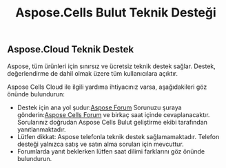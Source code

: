 ﻿---
title: Aspose.Cells Bulut Teknik Desteği
second_title: Documen
ArticleTitle: Aspose.Cells Cloud Technical Suppor
LinkTitle: Technical Suppor
type: docs
url: /tr/technical-support/
description: Aspose.Cells Bulut, Excel'in oluşturma, dönüştürme, birleştirme, bölme, korumalı, iç nesne işlemleri vb. işlemlerini destekler
weight: 80
kwords: Excel, Office Bulut, REST API, Elektronik Tablo, PDF, CSV, Json, Markdown, Teknik Destek
---
## **Aspose.Cloud Teknik Destek**

Aspose, tüm ürünleri için sınırsız ve ücretsiz teknik destek sağlar. Destek, değerlendirme de dahil olmak üzere tüm kullanıcılara açıktır.

Aspose Cells Cloud ile ilgili yardıma ihtiyacınız varsa, aşağıdakileri göz önünde bulundurun:

-  Destek için ana yol şudur:[Aspose Forum](http://forum.aspose.cloud/) Sorunuzu şuraya gönderin:[Aspose Cells Forum](https://forum.aspose.cloud/c/cells) ve birkaç saat içinde cevaplanacaktır. Sorularınız doğrudan Aspose Cells Bulut geliştirme ekibi tarafından yanıtlanmaktadır.
- Lütfen dikkat: Aspose telefonla teknik destek sağlamamaktadır. Telefon desteği yalnızca satış ve satın alma soruları için mevcuttur.
- Forumlarda yanıt beklerken lütfen saat dilimi farklarını göz önünde bulundurun.
